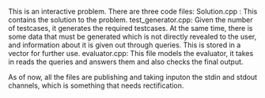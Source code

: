 This is an interactive problem.
There are three code files:
Solution.cpp : This contains the solution to the problem.
test_generator.cpp: Given the number of testcases, it generates the required testcases. At the same time, there is some data that must be generated which is not
                    directly revealed to the user, and information about it is given out through queries. This is stored in a vector for further use.
evaluator.cpp: This file models the evaluator, it takes in reads the queries and answers them and also checks the final output. 

As of now, all the files are publishing and taking inputon the stdin and stdout channels, which is something that needs rectification.
